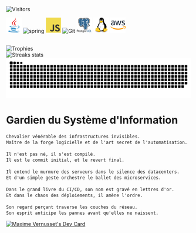 
<img alt="Visitors" src="https://visitor-badge.laobi.icu/badge?page_id=MaximeVernusset.MaximeVernusset" />

<br>

<p>
  <img alt="Java" src="https://raw.githubusercontent.com/devicons/devicon/master/icons/java/java-original.svg" width="42" height="42" />
  <img alt="spring" src="https://www.vectorlogo.zone/logos/springio/springio-icon.svg" width="42" height="42" />
  <img alt="Javascript" src="https://raw.githubusercontent.com/devicons/devicon/master/icons/javascript/javascript-original.svg" width="42" height="42" />
  <img alt="Git" src="https://www.vectorlogo.zone/logos/git-scm/git-scm-icon.svg" width="42" height="42" />
  <img alt="Postgresql" src="https://raw.githubusercontent.com/devicons/devicon/master/icons/postgresql/postgresql-original-wordmark.svg" width="42" height="42" />
  <img alt="Linux" src="https://raw.githubusercontent.com/devicons/devicon/master/icons/linux/linux-original.svg" width="42" height="42" />
  <img alt="AWS" src="https://raw.githubusercontent.com/devicons/devicon/master/icons/amazonwebservices/amazonwebservices-original-wordmark.svg" width="42" height="42" />
</p>

<br>

<img alt="Trophies" src="https://github-profile-trophy.vercel.app/?username=MaximeVernusset&theme=juicyfresh&no-bg=false&no-frame=true&rank=-C&rank=-B" />

<br>

<img alt="Streaks stats" src="https://github-readme-streak-stats.herokuapp.com/?user=MaximeVernusset&" />

<picture>
  <source media="(prefers-color-scheme: dark)" srcset="https://raw.githubusercontent.com/MaximeVernusset/MaximeVernusset/output/github-contribution-grid-snake-dark.svg">
  <source media="(prefers-color-scheme: light)" srcset="https://raw.githubusercontent.com/MaximeVernusset/MaximeVernusset/output/github-contribution-grid-snake.svg">
  <img alt="Github contribution grid snake animation" src="https://raw.githubusercontent.com/MaximeVernusset/MaximeVernusset/output/github-contribution-grid-snake.svg">
</picture>

# Gardien du Système d'Information

```text
Chevalier vénérable des infrastructures invisibles.  
Maître de la forge logicielle et de l'art secret de l'automatisation.

Il n'est pas né, il s'est compilé.
Il est le commit initial, et le revert final.

Il entend le murmure des serveurs dans le silence des datacenters.  
Et d'un simple geste orchestre le ballet des microservices.

Dans le grand livre du CI/CD, son nom est gravé en lettres d'or.  
Et dans le chaos des déploiements, il amène l'ordre.

Son regard perçant traverse les couches du réseau.  
Son esprit anticipe les pannes avant qu'elles ne naissent.
```

<a href="https://app.daily.dev/maximevernusset"><img src="https://api.daily.dev/devcards/v2/n553ls1JCg.png?type=default&r=h5m" width="275" alt="Maxime Vernusset's Dev Card"/></a>
